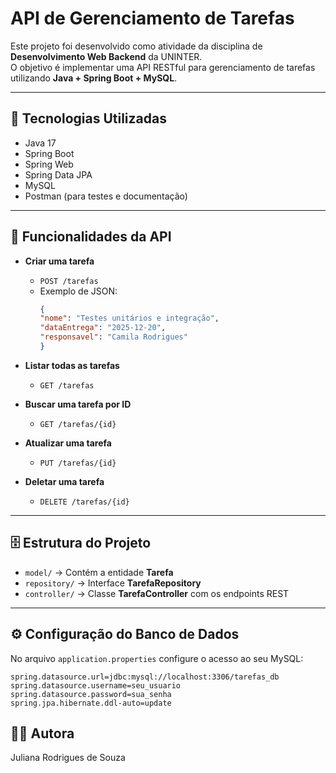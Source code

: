 # API de Gerenciamento de Tarefas

Este projeto foi desenvolvido como atividade da disciplina de **Desenvolvimento Web Backend** da UNINTER.  
O objetivo é implementar uma API RESTful para gerenciamento de tarefas utilizando **Java + Spring Boot + MySQL**.

---

## 🚀 Tecnologias Utilizadas
- Java 17
- Spring Boot
- Spring Web
- Spring Data JPA
- MySQL
- Postman (para testes e documentação)

---

## 📌 Funcionalidades da API

- **Criar uma tarefa**
  - `POST /tarefas`
  - Exemplo de JSON:
    ```json
    {
    "nome": "Testes unitários e integração",
    "dataEntrega": "2025-12-20",
    "responsavel": "Camila Rodrigues"
    }
    ```

- **Listar todas as tarefas**
  - `GET /tarefas`

- **Buscar uma tarefa por ID**
  - `GET /tarefas/{id}`

- **Atualizar uma tarefa**
  - `PUT /tarefas/{id}`

- **Deletar uma tarefa**
  - `DELETE /tarefas/{id}`

---

## 🗄️ Estrutura do Projeto
- `model/` → Contém a entidade **Tarefa**
- `repository/` → Interface **TarefaRepository**
- `controller/` → Classe **TarefaController** com os endpoints REST

---

## ⚙️ Configuração do Banco de Dados
No arquivo `application.properties` configure o acesso ao seu MySQL:

```properties
spring.datasource.url=jdbc:mysql://localhost:3306/tarefas_db
spring.datasource.username=seu_usuario
spring.datasource.password=sua_senha
spring.jpa.hibernate.ddl-auto=update
```

## 👩‍🎓 Autora
Juliana Rodrigues de Souza

